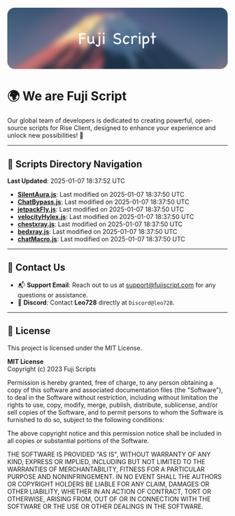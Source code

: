 ![Banner](.github/b.webp)

# 🌍 **We are Fuji Script**

Our global team of developers is dedicated to creating powerful, open-source scripts for Rise Client, designed to enhance your experience and unlock new possibilities! 🌟

---
<!-- SCRIPTS_NAVIGATION_START -->
## 📂 **Scripts Directory Navigation**

**Last Updated**: 2025-01-07 18:37:52 UTC

- **[SilentAura.js](scripts/SilentAura.js)**: Last modified on 2025-01-07 18:37:50 UTC
- **[ChatBypass.js](scripts/ChatBypass.js)**: Last modified on 2025-01-07 18:37:50 UTC
- **[jetpackFly.js](scripts/jetpackFly.js)**: Last modified on 2025-01-07 18:37:50 UTC
- **[velocityHylex.js](scripts/velocityHylex.js)**: Last modified on 2025-01-07 18:37:50 UTC
- **[chestxray.js](scripts/chestxray.js)**: Last modified on 2025-01-07 18:37:50 UTC
- **[bedxray.js](scripts/bedxray.js)**: Last modified on 2025-01-07 18:37:50 UTC
- **[chatMacro.js](scripts/chatMacro.js)**: Last modified on 2025-01-07 18:37:50 UTC

<!-- SCRIPTS_NAVIGATION_END -->

---

## 💬 **Contact Us**  
- 📬 **Support Email**: Reach out to us at [support@fujiscript.com](mailto:support@fujiscript.com) for any questions or assistance.  
- 💬 **Discord**: Contact **Leo728** directly at `Discord@leo728`.

---

## 📜 **License**

This project is licensed under the MIT License.  

**MIT License**  
Copyright (c) 2023 Fuji Scripts  

Permission is hereby granted, free of charge, to any person obtaining a copy of this software and associated documentation files (the "Software"), to deal in the Software without restriction, including without limitation the rights to use, copy, modify, merge, publish, distribute, sublicense, and/or sell copies of the Software, and to permit persons to whom the Software is furnished to do so, subject to the following conditions:  

The above copyright notice and this permission notice shall be included in all copies or substantial portions of the Software.  

THE SOFTWARE IS PROVIDED "AS IS", WITHOUT WARRANTY OF ANY KIND, EXPRESS OR IMPLIED, INCLUDING BUT NOT LIMITED TO THE WARRANTIES OF MERCHANTABILITY, FITNESS FOR A PARTICULAR PURPOSE AND NONINFRINGEMENT. IN NO EVENT SHALL THE AUTHORS OR COPYRIGHT HOLDERS BE LIABLE FOR ANY CLAIM, DAMAGES OR OTHER LIABILITY, WHETHER IN AN ACTION OF CONTRACT, TORT OR OTHERWISE, ARISING FROM, OUT OF OR IN CONNECTION WITH THE SOFTWARE OR THE USE OR OTHER DEALINGS IN THE SOFTWARE.  
